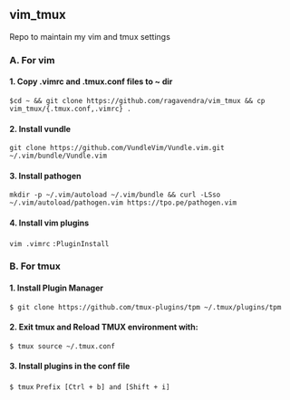 ## vim_tmux
Repo to maintain my vim and tmux settings

### A. For vim
#### 1. Copy .vimrc and .tmux.conf files to ~ dir
`$cd ~ && git clone https://github.com/ragavendra/vim_tmux && cp vim_tmux/{.tmux.conf,.vimrc} .`

#### 2. Install vundle
`git clone https://github.com/VundleVim/Vundle.vim.git ~/.vim/bundle/Vundle.vim`

#### 3. Install pathogen
`mkdir -p ~/.vim/autoload ~/.vim/bundle && curl -LSso ~/.vim/autoload/pathogen.vim https://tpo.pe/pathogen.vim`

#### 4. Install vim plugins
`vim .vimrc`
`:PluginInstall`

### B. For tmux
#### 1. Install Plugin Manager
`$ git clone https://github.com/tmux-plugins/tpm ~/.tmux/plugins/tpm`

#### 2.  Exit tmux and Reload TMUX environment with: 
`$ tmux source ~/.tmux.conf`


#### 3. Install plugins in the conf file
`$ tmux`
`Prefix [Ctrl + b] and [Shift + i]`

